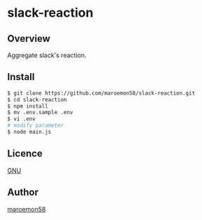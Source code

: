 # slack-reaction

## Overview
Aggregate slack's reaction.

## Install
```bash
$ git clone https://github.com/maroemon58/slack-reaction.git
$ cd slack-reaction
$ npm install
$ mv .env.sample .env
$ vi .env
# modify parameter
$ node main.js
```

## Licence

[GNU](https://github.com/maroemon58/slack-reaction/blob/master/LICENSE)

## Author

[maroemon58](https://github.com/maroemon58)